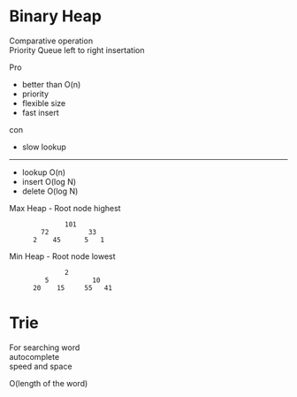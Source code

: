 # Binary Heap
Comparative operation  
Priority Queue
left to right insertation

Pro   
- better than O(n)
- priority
- flexible size
- fast insert

con
- slow lookup

---

- lookup O(n)
- insert O(log N)
- delete O(log N)

Max Heap - Root node highest 

```
              101
        72          33
      2    45      5   1

```


Min Heap - Root node lowest  
```
              2
         5           10
      20    15     55   41

```


# Trie 
For searching word  
autocomplete  
speed and space

O(length of the word)